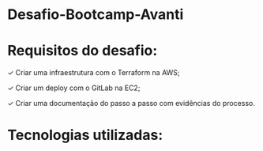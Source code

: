 <link rel="stylesheet" href="https://cdnjs.cloudflare.com/ajax/libs/font-awesome/5.15.3/css/all.min.css">

# Desafio-Bootcamp-Avanti
 
# Requisitos do desafio:
 
✓ Criar uma infraestrutura com o Terraform na AWS;
 
✓ Criar um deploy com o GitLab na EC2;
 
✓ Criar uma documentação do passo a passo com evidências do processo.
 

# Tecnologias utilizadas:

<i class="fab fa-terraform"></i>



 
